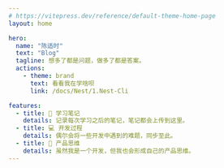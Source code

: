 ```yaml
---
# https://vitepress.dev/reference/default-theme-home-page
layout: home

hero:
  name: "陈适时"
  text: "Blog"
  tagline: 想多了都是问题，做多了都是答案。
  actions:
    - theme: brand
      text: 看看我在学啥呗
      link: /docs/Nest/1.Nest-Cli

features:
  - title: 📒 学习笔记
    details: 记录每次学习之后的笔记，笔记都会上传到这里。
  - title: 💻 开发过程
    details: 偶尔会将一些开发中遇到的难题，同步至此。
  - title: 📱 产品思维
    details: 虽然我是一个开发，但我也会形成自己的产品思维。
---
```

